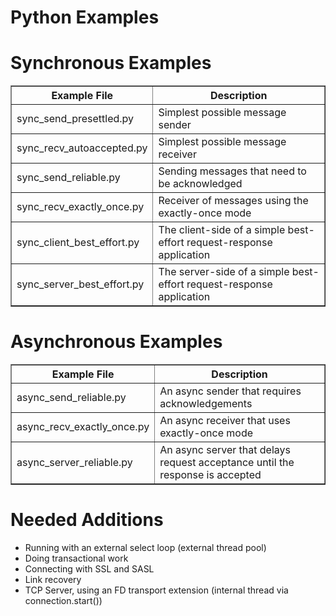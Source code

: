 Python Examples
===============

# Synchronous Examples

<center>
<table border="1">
  <tr><th>Example File</th><th>Description</th></tr>
  <tr><td>sync_send_presettled.py</td><td>Simplest possible message sender</td></tr>
  <tr><td>sync_recv_autoaccepted.py</td><td>Simplest possible message receiver</td></tr>
  <tr><td>sync_send_reliable.py</td><td>Sending messages that need to be acknowledged</td></tr>
  <tr><td>sync_recv_exactly_once.py</td><td>Receiver of messages using the exactly-once mode</td></tr>
  <tr><td>sync_client_best_effort.py</td><td>The client-side of a simple best-effort request-response application</td></tr>
  <tr><td>sync_server_best_effort.py</td><td>The server-side of a simple best-effort request-response application</td></tr>
</table>
</center>

# Asynchronous Examples

<center>
<table border="1">
  <tr><th>Example File</th><th>Description</th></tr>
  <tr><td>async_send_reliable.py</td><td>An async sender that requires acknowledgements</td></tr>
  <tr><td>async_recv_exactly_once.py</td><td>An async receiver that uses exactly-once mode</td></tr>
  <tr><td>async_server_reliable.py</td><td>An async server that delays request acceptance until the response is accepted</td></tr>
</table>
</center>

# Needed Additions

 - Running with an external select loop (external thread pool)
 - Doing transactional work
 - Connecting with SSL and SASL
 - Link recovery
 - TCP Server, using an FD transport extension (internal thread via connection.start())
